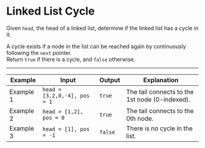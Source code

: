 # Linked List Cycle

Given `head`, the head of a linked list, determine if the linked list has a cycle in it.

A cycle exists if a node in the list can be reached again by continuously following the `next` pointer.  
Return `true` if there is a cycle, and `false` otherwise.

---

| Example   | Input                        | Output  | Explanation                                    |
| --------- | ---------------------------- | ------- | ---------------------------------------------- |
| Example 1 | `head = [3,2,0,-4], pos = 1` | `true`  | The tail connects to the 1st node (0-indexed). |
| Example 2 | `head = [1,2], pos = 0`      | `true`  | The tail connects to the 0th node.             |
| Example 3 | `head = [1], pos = -1`       | `false` | There is no cycle in the list.                 |
